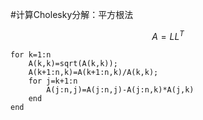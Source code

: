 <link rel="stylesheet" href="http://yandex.st/highlightjs/8.0/styles/solarized_dark.min.css">
<script src="http://yandex.st/highlightjs/8.0/highlight.min.js"></script>
<script>hljs.initHighlightingOnLoad();</script>


<script type="text/javascript" src="http://cdn.mathjax.org/mathjax/latest/MathJax.js?config=default"></script>

#计算Cholesky分解：平方根法


 $$A=LL^T $$
 

	for k=1:n
	    A(k,k)=sqrt(A(k,k));
	    A(k+1:n,k)=A(k+1:n,k)/A(k,k);
	    for j=k+1:n
	        A(j:n,j)=A(j:n,j)-A(j:n,k)*A(j,k)
	    end
	end
